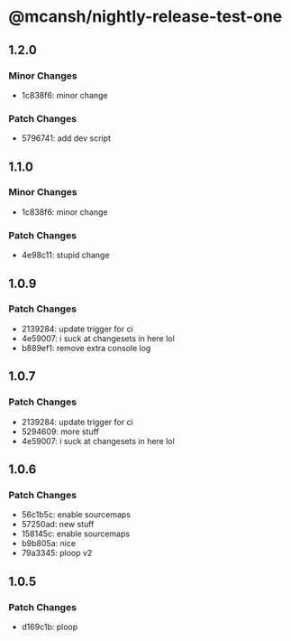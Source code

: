 # @mcansh/nightly-release-test-one

## 1.2.0

### Minor Changes

- 1c838f6: minor change

### Patch Changes

- 5796741: add dev script

## 1.1.0

### Minor Changes

- 1c838f6: minor change

### Patch Changes

- 4e98c11: stupid change

## 1.0.9

### Patch Changes

- 2139284: update trigger for ci
- 4e59007: i suck at changesets in here lol
- b889ef1: remove extra console log

## 1.0.7

### Patch Changes

- 2139284: update trigger for ci
- 5294609: more stuff
- 4e59007: i suck at changesets in here lol

## 1.0.6

### Patch Changes

- 56c1b5c: enable sourcemaps
- 57250ad: new stuff
- 158145c: enable sourcemaps
- b9b805a: nice
- 79a3345: ploop v2

## 1.0.5

### Patch Changes

- d169c1b: ploop

